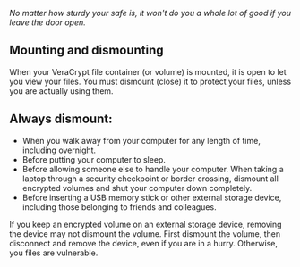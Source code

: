 [Title]: # (Tips on using file encryption safely)
[Order]: # (1)

*No matter how sturdy your safe is, it won't do you a whole lot of good if you leave the door open.* 

## Mounting and dismounting

When your VeraCrypt file container (or volume) is mounted, it is open to let you view your files. You must dismount (close) it to protect your files, unless you are actually using them.  

## Always dismount:

*   When you walk away from your computer for any length of time, including overnight. 
*   Before putting your computer to sleep.
*   Before allowing someone else to handle your computer. When taking a laptop through a security checkpoint or border crossing, dismount all encrypted volumes and shut your computer down completely.
*   Before inserting a USB memory stick or other external storage device, including those belonging to friends and colleagues.

If you keep an encrypted volume on an external storage device, removing the device may not dismount the volume. First dismount the volume, then disconnect and remove the device, even if you are in a hurry. Otherwise, you files are vulnerable. 
